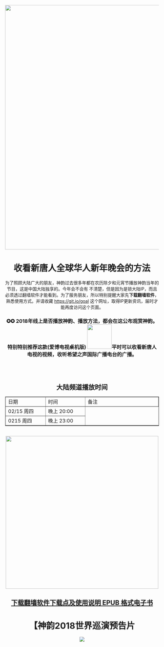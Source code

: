 
 
 
<img src="https://github.com/j168/j688/blob/master/img/19-2.jpg" width="800">
 
 
 <div align="center"><h1>收看新唐人全球华人新年晚会的方法</h1>
	
	
为了照顾大陆广大的朋友，神韵过去很多年都在农历除夕和元宵节播放神韵当年的节目，这是中国大陆独享的。今年会不会有 不清楚，但是因为是锁大陆IP，而且必须透过翻墙软件才能看到。为了服务朋友，所以特别提醒大家先<b>下载翻墙软件</b>，熟悉使用方式。并请收藏 https://git.io/goal 这个网址，取得IP更新资讯，届时才能再度访问这个页面。

<h3>✪✪ 2018年线上是否播放神韵、播放方法，都会在这公布观赏神韵。特别特别推荐这款(爱博电视桌机版)
 <a href="https://github.com/j168/j688/blob/master/fq/Green_iPPOTV.exe?raw=true"><img src="https://github.com/j168/j688/blob/master/menu/ip.jpg" width="80"></a>平时可以收看新唐人电视的视频，收听希望之声国际广播电台的广播。</h3>
  <br><br/>


<h2 align="center"> 大陆频道播放时间</h2> 

<table border="1" cellspacing="10" cellpadding="3">
	<tr>
		<td width=200;>日期</td>
		<td width=200;>时间</td>
		<td width=490;>备注</td>
	</tr>
	<tr>
		<td>02/15 周四</td>
	        <td>晚上 20:00</td>
	</tr>
	<tr>
		<td> 0215 周四</td>
		<td> 晚上 23:00</td>
	</tr>
	
</table>

<br/>
<div align="center"><a href="https://github.com/j168/j688/blob/master/sof.md"><img src="https://github.com/j168/j688/blob/master/menu/fang.jpg" width="500" hight="25"></div>


[<div align="center"><h2>下载翻墙软件下载点及使用说明 EPUB 格式电子书</h2></div>](https://github.com/j168/j688/blob/master/ebook/epub/fangqian%20(2).epub?raw=true)

<h1>【神韵2018世界巡演预告片</h1>
<img src="https://github.com/j168/j688/blob/master/menu/show1.jpg">

